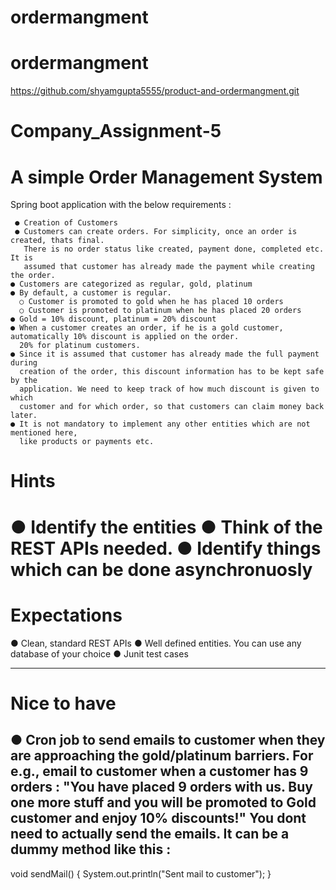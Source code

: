 # ordermangment
# ordermangment
https://github.com/shyamgupta5555/product-and-ordermangment.git
# Company_Assignment-5
A simple Order Management System 
==================================================================================
Spring boot application with the below requirements :

     ● Creation of Customers
     ● Customers can create orders. For simplicity, once an order is created, thats final.
       There is no order status like created, payment done, completed etc. It is
       assumed that customer has already made the payment while creating the order.
    ● Customers are categorized as regular, gold, platinum
    ● By default, a customer is regular.
      ○ Customer is promoted to gold when he has placed 10 orders
      ○ Customer is promoted to platinum when he has placed 20 orders
    ● Gold = 10% discount, platinum = 20% discount
    ● When a customer creates an order, if he is a gold customer, automatically 10% discount is applied on the order.
      20% for platinum customers.
    ● Since it is assumed that customer has already made the full payment during
      creation of the order, this discount information has to be kept safe by the
      application. We need to keep track of how much discount is given to which
      customer and for which order, so that customers can claim money back later.
    ● It is not mandatory to implement any other entities which are not mentioned here,
      like products or payments etc.

Hints
=====================================================================================
● Identify the entities
● Think of the REST APIs needed.
● Identify things which can be done asynchronuosly
======================================================================================
Expectations
======================================================================================
● Clean, standard REST APIs
● Well defined entities. You can use any database of your choice
● Junit test cases

*****************************
Nice to have
=========================================================================================
● Cron job to send emails to customer when they are approaching the
  gold/platinum barriers. For e.g., email to customer when a customer has 9 orders : 
       "You have placed 9 orders with us. Buy one more stuff and you will be promoted to Gold customer and enjoy 10% discounts!"
You dont need to actually send the emails. It can be a dummy method like this :
----------------------------------------
void sendMail() {
System.out.println("Sent mail to customer");
}

